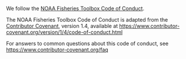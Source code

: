 We follow the [NOAA Fisheries Toolbox Code of Conduct](https://github.com/nmfs-fish-tools/Resources/blob/master/CODE_OF_CONDUCT.md).

The NOAA Fisheries Toolbox Code of Conduct is adapted from the [Contributor Covenant][homepage], version 1.4,
available at https://www.contributor-covenant.org/version/1/4/code-of-conduct.html

[homepage]: https://www.contributor-covenant.org

For answers to common questions about this code of conduct, see
https://www.contributor-covenant.org/faq
